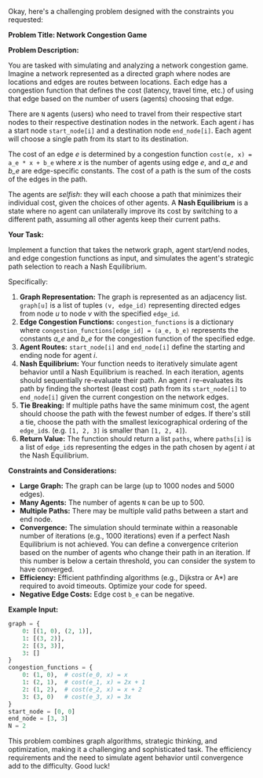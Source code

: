 Okay, here's a challenging problem designed with the constraints you requested:

**Problem Title: Network Congestion Game**

**Problem Description:**

You are tasked with simulating and analyzing a network congestion game. Imagine a network represented as a directed graph where nodes are locations and edges are routes between locations. Each edge has a congestion function that defines the cost (latency, travel time, etc.) of using that edge based on the number of users (agents) choosing that edge.

There are `N` agents (users) who need to travel from their respective start nodes to their respective destination nodes in the network. Each agent *i* has a start node `start_node[i]` and a destination node `end_node[i]`. Each agent will choose a single path from its start to its destination.

The cost of an edge *e* is determined by a congestion function `cost(e, x) = a_e * x + b_e` where *x* is the number of agents using edge *e*, and *a_e* and *b_e* are edge-specific constants. The cost of a path is the sum of the costs of the edges in the path.

The agents are *selfish*: they will each choose a path that minimizes their individual cost, given the choices of other agents. A **Nash Equilibrium** is a state where no agent can unilaterally improve its cost by switching to a different path, assuming all other agents keep their current paths.

**Your Task:**

Implement a function that takes the network graph, agent start/end nodes, and edge congestion functions as input, and simulates the agent's strategic path selection to reach a Nash Equilibrium.

Specifically:

1.  **Graph Representation:** The graph is represented as an adjacency list. `graph[u]` is a list of tuples `(v, edge_id)` representing directed edges from node *u* to node *v* with the specified `edge_id`.
2.  **Edge Congestion Functions:** `congestion_functions` is a dictionary where `congestion_functions[edge_id] = (a_e, b_e)` represents the constants *a_e* and *b_e* for the congestion function of the specified edge.
3.  **Agent Routes:** `start_node[i]` and `end_node[i]` define the starting and ending node for agent *i*.
4.  **Nash Equilibrium:** Your function needs to iteratively simulate agent behavior until a Nash Equilibrium is reached. In each iteration, agents should sequentially re-evaluate their path. An agent *i* re-evaluates its path by finding the shortest (least cost) path from its `start_node[i]` to `end_node[i]` given the current congestion on the network edges.
5.  **Tie Breaking:** If multiple paths have the same minimum cost, the agent should choose the path with the fewest number of edges.  If there's still a tie, choose the path with the smallest lexicographical ordering of the `edge_id`s. (e.g. `[1, 2, 3]` is smaller than `[1, 2, 4]`).
6.  **Return Value:** The function should return a list `paths`, where `paths[i]` is a list of `edge_id`s representing the edges in the path chosen by agent *i* at the Nash Equilibrium.

**Constraints and Considerations:**

*   **Large Graph:** The graph can be large (up to 1000 nodes and 5000 edges).
*   **Many Agents:** The number of agents `N` can be up to 500.
*   **Multiple Paths:** There may be multiple valid paths between a start and end node.
*   **Convergence:**  The simulation should terminate within a reasonable number of iterations (e.g., 1000 iterations) even if a perfect Nash Equilibrium is not achieved. You can define a convergence criterion based on the number of agents who change their path in an iteration. If this number is below a certain threshold, you can consider the system to have converged.
*   **Efficiency:**  Efficient pathfinding algorithms (e.g., Dijkstra or A*) are required to avoid timeouts. Optimize your code for speed.
*   **Negative Edge Costs:** Edge cost `b_e` can be negative.

**Example Input:**

```python
graph = {
    0: [(1, 0), (2, 1)],
    1: [(3, 2)],
    2: [(3, 3)],
    3: []
}
congestion_functions = {
    0: (1, 0),  # cost(e_0, x) = x
    1: (2, 1),  # cost(e_1, x) = 2x + 1
    2: (1, 2),  # cost(e_2, x) = x + 2
    3: (3, 0)   # cost(e_3, x) = 3x
}
start_node = [0, 0]
end_node = [3, 3]
N = 2
```

This problem combines graph algorithms, strategic thinking, and optimization, making it a challenging and sophisticated task. The efficiency requirements and the need to simulate agent behavior until convergence add to the difficulty. Good luck!
